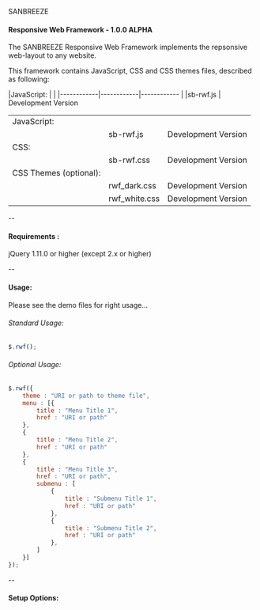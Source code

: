 SANBREEZE
#### Responsive Web Framework - 1.0.0 ALPHA

The SANBREEZE Responsive Web Framework implements the repsonsive web-layout to any website.

This framework contains JavaScript, CSS and CSS themes files, described as following:

|JavaScript: | | 
|------------|------------|------------
| |sb-rwf.js | Development Version




<table>
	<tr>
		<td>JavaScript:</td>
		<td></td>
		<td></td>
	</tr>
	<tr>
		<td></td>
		<td>sb-rwf.js</td>
		<td>Development Version</td>
	</tr>
	<tr>
		<td>CSS:</td>
		<td></td>
		<td></td>
	</tr>
	<tr>
		<td></td>
		<td>sb-rwf.css</td>
		<td>Development Version</td>
	</tr>
	<tr>
		<td>CSS Themes (optional):</td>
		<td></td>
		<td></td>
	</tr>
	<tr>
		<td></td>
		<td>rwf_dark.css</td>
		<td>Development Version</td>
	</tr>
	<tr>
		<td></td>
		<td>rwf_white.css</td>
		<td>Development Version</td>
	</tr>
</table>

--

#### Requirements  :
  jQuery 1.11.0 or higher (except 2.x or higher)
  
--

#### Usage:
Please see the demo files for right usage...

###### Standard Usage:
``` javascript
$.rwf();
```

###### Optional Usage:
```javascript
$.rwf({
	theme : "URI or path to theme file",
	menu : [{
		title : "Menu Title 1",
		href : "URI or path"
	},
	{
		title : "Menu Title 2",
		href : "URI or path"
	},
	{
		title : "Menu Title 3",
		href : "URI or path",
		submenu : [
			{
				title : "Submenu Title 1",
				href : "URI or path"
			},
			{
				title : "Submenu Title 2",
				href : "URI or path"
			},
		]
	}]
});
```

--

#### Setup Options:
